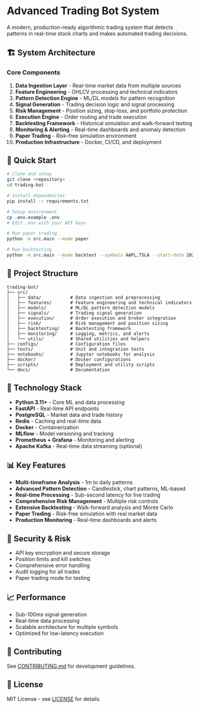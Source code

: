 # Advanced Trading Bot System

A modern, production-ready algorithmic trading system that detects patterns in real-time stock charts and makes automated trading decisions.

## 🏗️ System Architecture

### Core Components

1. **Data Ingestion Layer** - Real-time market data from multiple sources
2. **Feature Engineering** - OHLCV processing and technical indicators
3. **Pattern Detection Engine** - ML/DL models for pattern recognition
4. **Signal Generation** - Trading decision logic and signal processing
5. **Risk Management** - Position sizing, stop-loss, and portfolio protection
6. **Execution Engine** - Order routing and trade execution
7. **Backtesting Framework** - Historical simulation and walk-forward testing
8. **Monitoring & Alerting** - Real-time dashboards and anomaly detection
9. **Paper Trading** - Risk-free simulation environment
10. **Production Infrastructure** - Docker, CI/CD, and deployment

## 🚀 Quick Start

```bash
# Clone and setup
git clone <repository>
cd trading-bot

# Install dependencies
pip install -r requirements.txt

# Setup environment
cp .env.example .env
# Edit .env with your API keys

# Run paper trading
python -m src.main --mode paper

# Run backtesting
python -m src.main --mode backtest --symbols AAPL,TSLA --start-date 2023-01-01
```

## 📁 Project Structure

```
trading-bot/
├── src/
│   ├── data/           # Data ingestion and preprocessing
│   ├── features/       # Feature engineering and technical indicators
│   ├── models/         # ML/DL pattern detection models
│   ├── signals/        # Trading signal generation
│   ├── execution/      # Order execution and broker integration
│   ├── risk/           # Risk management and position sizing
│   ├── backtesting/    # Backtesting framework
│   ├── monitoring/     # Logging, metrics, and alerts
│   └── utils/          # Shared utilities and helpers
├── configs/            # Configuration files
├── tests/              # Unit and integration tests
├── notebooks/          # Jupyter notebooks for analysis
├── docker/             # Docker configurations
├── scripts/            # Deployment and utility scripts
└── docs/               # Documentation
```

## 🔧 Technology Stack

- **Python 3.11+** - Core ML and data processing
- **FastAPI** - Real-time API endpoints
- **PostgreSQL** - Market data and trade history
- **Redis** - Caching and real-time data
- **Docker** - Containerization
- **MLflow** - Model versioning and tracking
- **Prometheus + Grafana** - Monitoring and alerting
- **Apache Kafka** - Real-time data streaming (optional)

## 📊 Key Features

- **Multi-timeframe Analysis** - 1m to daily patterns
- **Advanced Pattern Detection** - Candlestick, chart patterns, ML-based
- **Real-time Processing** - Sub-second latency for live trading
- **Comprehensive Risk Management** - Multiple risk controls
- **Extensive Backtesting** - Walk-forward analysis and Monte Carlo
- **Paper Trading** - Risk-free simulation with real market data
- **Production Monitoring** - Real-time dashboards and alerts

## 🔐 Security & Risk

- API key encryption and secure storage
- Position limits and kill switches
- Comprehensive error handling
- Audit logging for all trades
- Paper trading mode for testing

## 📈 Performance

- Sub-100ms signal generation
- Real-time data processing
- Scalable architecture for multiple symbols
- Optimized for low-latency execution

## 🤝 Contributing

See [CONTRIBUTING.md](CONTRIBUTING.md) for development guidelines.

## 📄 License

MIT License - see [LICENSE](LICENSE) for details. 